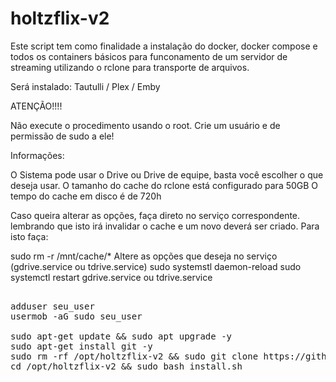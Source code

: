 # holtzflix-v2


Este script tem como finalidade a instalação do docker, docker compose e todos os containers básicos para funconamento de um servidor de streaming utilizando o rclone para transporte de arquivos.

Será instalado: Tautulli / Plex / Emby

ATENÇÃO!!!!

Não execute o procedimento usando o root. Crie um usuário e de permissão de sudo a ele!

Informações:

O Sistema pode usar o Drive ou Drive de equipe, basta você escolher o que deseja usar.
O tamanho do cache do rclone está configurado para 50GB
O tempo do cache em disco é de 720h

Caso queira alterar as opções, faça direto no serviço correspondente. lembrando que isto irá invalidar o cache e um novo deverá ser criado. Para isto faça:

sudo rm -r /mnt/cache/*
Altere as opções que deseja no serviço (gdrive.service ou tdrive.service)
sudo systemstl daemon-reload
sudo systemctl restart gdrive.service ou tdrive.service



<pre>

adduser seu_user
usermob -aG sudo seu_user

sudo apt-get update && sudo apt upgrade -y
sudo apt-get install git -y
sudo rm -rf /opt/holtzflix-v2 && sudo git clone https://github.com/luizfeliperc/holtzflix-v2.git /opt/holtzflix-v2
cd /opt/holtzflix-v2 && sudo bash install.sh
</pre>
